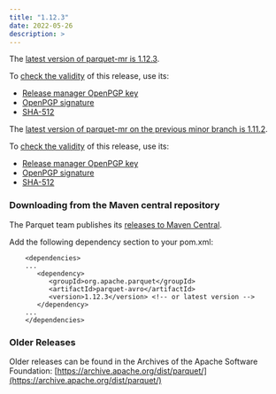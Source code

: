 ```yaml
---
title: "1.12.3"
date: 2022-05-26
description: >
---
```

The [latest version of parquet-mr is 1.12.3](https://www.apache.org/dyn/closer.lua/parquet/apache-parquet-1.12.3/apache-parquet-1.12.3.tar.gz).

To [check the validity](https://www.apache.org/info/verification.html) of this release, use its:

*   [Release manager OpenPGP key](https://downloads.apache.org/parquet/KEYS)
*   [OpenPGP signature](https://downloads.apache.org/parquet/apache-parquet-1.12.3/apache-parquet-1.12.3.tar.gz.asc)
*   [SHA-512](https://downloads.apache.org/parquet/apache-parquet-1.12.3/apache-parquet-1.12.3.tar.gz.sha512)

The [latest version of parquet-mr on the previous minor branch is 1.11.2](https://www.apache.org/dyn/closer.lua/parquet/apache-parquet-1.11.2/apache-parquet-1.11.2.tar.gz).

To [check the validity](https://www.apache.org/info/verification.html) of this release, use its:

*   [Release manager OpenPGP key](https://downloads.apache.org/parquet/KEYS)
*   [OpenPGP signature](https://downloads.apache.org/parquet/apache-parquet-1.11.2/apache-parquet-1.11.2.tar.gz.asc)
*   [SHA-512](https://downloads.apache.org/parquet/apache-parquet-1.11.2/apache-parquet-1.11.2.tar.gz.sha512)

### Downloading from the Maven central repository

The Parquet team publishes its [releases to Maven Central](https://search.maven.org/search?q=g:org.apache.parquet).

Add the following dependency section to your pom.xml:
```
    <dependencies>
    ...
       <dependency>
          <groupId>org.apache.parquet</groupId>
          <artifactId>parquet-avro</artifactId>
          <version>1.12.3</version> <!-- or latest version -->
       </dependency>
    ...
    </dependencies>
```

### Older Releases

Older releases can be found in the Archives of the Apache Software Foundation: [https://archive.apache.org/dist/parquet/](https://archive.apache.org/dist/parquet/)

